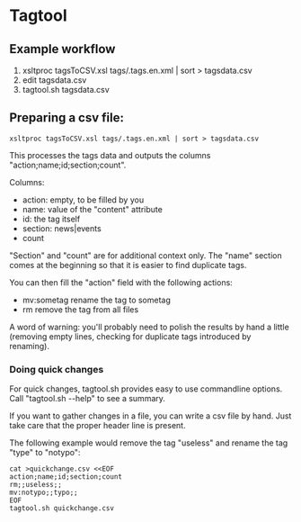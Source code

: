 # Tagtool

## Example workflow

 1. xsltproc tagsToCSV.xsl tags/.tags.en.xml | sort > tagsdata.csv
 2. edit tagsdata.csv
 3. tagtool.sh tagsdata.csv

## Preparing a csv file:

```
xsltproc tagsToCSV.xsl tags/.tags.en.xml | sort > tagsdata.csv
```

This processes the tags data and outputs the columns "action;name;id;section;count".

Columns:
 * action: empty, to be filled by you
 * name: value of the "content" attribute
 * id: the tag itself
 * section: news|events
 * count

"Section" and "count" are for additional context only.
The "name" section comes at the beginning so that it is easier to find duplicate tags.

You can then fill the "action" field with the following actions:
 * mv:sometag
   rename the tag to sometag
 * rm
   remove the tag from all files

A word of warning: you'll probably need to polish the results by hand a little
(removing empty lines, checking for duplicate tags introduced by renaming).

### Doing quick changes

For quick changes, tagtool.sh provides easy to use commandline options.
Call "tagtool.sh --help" to see a summary.

If you want to gather changes in a file, you can write a csv file by hand.
Just take care that the proper header line is present.

The following example would remove the tag "useless" and rename the tag "type" to "notypo":

```
cat >quickchange.csv <<EOF
action;name;id;section;count
rm;;useless;;
mv:notypo;;typo;;
EOF
tagtool.sh quickchange.csv
```
